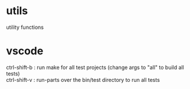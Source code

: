 # utils
utility functions

# vscode
ctrl-shift-b : run make for all test projects (change args to "all" to build all tests)  
ctrl-shift-v : run-parts over the bin/test directory to run all tests